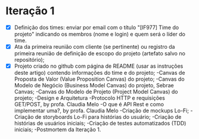 # Iteração 1

- [x] Definição dos times: enviar por email com o título "[IF977] Time do projeto" indicando os membros (nome e login) e quem será o líder do time.
- [x] Ata da primeira reunião com cliente (se pertinente) ou registro da primeira reunião de definição de escopo do projeto (artefato salvo no repositório);
- [x] Projeto criado no github com página de README (usar as instruções deste artigo) contendo informações do time e do projeto;
-Canvas de Proposta de Valor (Value Proposition Canvas) do projeto;
-Canvas do Modelo de Negócio (Business Model Canvas) do projeto, Sebrae Canvas;
-Canvas do Modelo de Projeto (Project Model Canvas) do projeto;
-Design e Arquitetura
-Protocolo HTTP e requisições GET/POST, by profa. Claudia Melo
-O que é API Rest e como implementar uma?, by profa. Claudia Melo
-Criação de mockups Lo-Fi;
-Criação de storyboards Lo-Fi para histórias do usuário;
-Criação de histórias de usuários iniciais;
-Criação de testes automatizados (TDD) iniciais;
-Postmortem da Iteração 1.